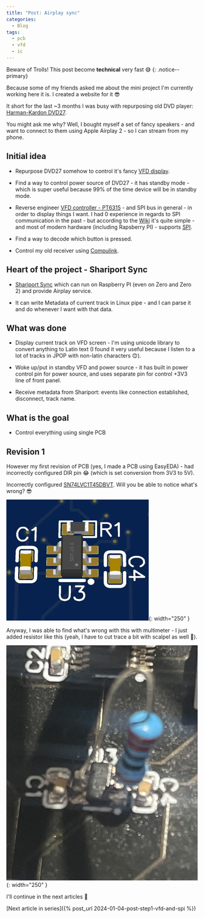 ```yaml
---
title: "Post: Airplay sync"
categories:
  - Blog
tags:
  - pcb
  - vfd
  - ic
---
```


Beware of Trolls! This post become **technical** very fast 😅
{: .notice--primary}

Because some of my friends asked me about the mini project I'm currently working here it is. I created a website for it 😎

It short for the last ~3 months I was busy with repurposing old DVD player: [Harman-Kardon DVD27](/assets/pdfs/dvd_27.pdf).

You might ask me why? Well, I bought myself a set of fancy speakers - and want to connect to them using Apple Airplay 2 - so I can stream from my phone.

## Initial idea

- Repurpose DVD27 somehow to control it's fancy [VFD display](https://en.wikipedia.org/wiki/Vacuum_fluorescent_display).

- Find a way to control power source of DVD27 - it has standby mode - which is super useful because 99% of the time device will be in standby mode.

- Reverse engineer [VFD controller - PT6315](/assets/pdfs/PT6315_PrincetonTechnologyCorp.pdf) - and SPI bus in general - in order to display things I want. I had 0 experience in regards to SPI communication in the past - but according to the [Wiki](https://en.wikipedia.org/wiki/Serial_Peripheral_Interface) it's quite simple - and most of modern hardware (including Rapsberry PI) - supports [SPI](https://en.wikipedia.org/wiki/Serial_Peripheral_Interface).

- Find a way to decode which button is pressed.

- Control my old receiver using [Compulink](https://github.com/jcj83429/jvc_compulink).

## Heart of the project - Shariport Sync

- [Shariport Sync](https://github.com/mikebrady/shairport-sync) which can run on Raspberry PI (even on Zero and Zero 2) and provide Airplay service.

- It can write Metadata of current track in Linux pipe - and I can parse it and do whenever I want with that data.

## What was done

- Display current track on VFD screen - I'm using unicode library to convert anything to Latin text (I found it very useful because I listen to a lot of tracks in JPOP with non-latin characters 😊).

- Woke up/put in standby VFD and power source - it has built in power control pin for power source, and uses separate pin for control +3V3 line of front panel.

- Receive metadata from Shariport: events like connection established, disconnect, track name.

## What is the goal

- Control everything using single PCB

## Revision 1

However my first revision of PCB (yes, I made a PCB using EasyEDA) - had incorrectly configured DIR pin 😂 (which is set conversion from 3V3 to 5V).

Incorrectly configured [SN74LVC1T45DBVT](https://www.ti.com/product/SN74LVC1T45/part-details/SN74LVC1T45DBVT). Will you be able to notice what's wrong? 😎

![That should not be like this](/assets/images/03012024snip1.JPG){: width="250" }

Anyway, I was able to find what's wrong with this with multimeter - I just added resistor like this (yeah, I have to cut trace a bit with scalpel as well 🤔).

![Added resistor](/assets/images/photo_5240040412893271097_y.jpg){: width="250" }

I'll continue in the next articles 🙂

[Next article in series]({% post_url 2024-01-04-post-step1-vfd-and-spi %})
